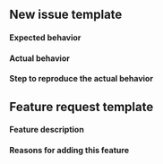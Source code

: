 New issue template
-

#### Expected behavior

#### Actual behavior

#### Step to reproduce the actual behavior


Feature request template
-

#### Feature description

#### Reasons for adding this feature

